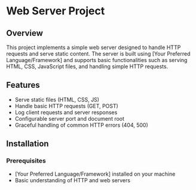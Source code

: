 # Web Server Project

## Overview
This project implements a simple web server designed to handle HTTP requests and serve static content. The server is built using [Your Preferred Language/Framework] and supports basic functionalities such as serving HTML, CSS, JavaScript files, and handling simple HTTP requests.

## Features
- Serve static files (HTML, CSS, JS)
- Handle basic HTTP requests (GET, POST)
- Log client requests and server responses
- Configurable server port and document root
- Graceful handling of common HTTP errors (404, 500)

## Installation

### Prerequisites
- [Your Preferred Language/Framework] installed on your machine
- Basic understanding of HTTP and web servers
